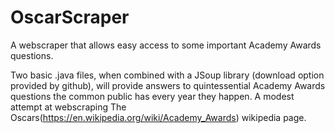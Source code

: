 # OscarScraper
A webscraper that allows easy access to some important Academy Awards questions.

Two basic .java files, when combined with a JSoup library (download option provided by github), will provide answers to quintessential Academy Awards questions the common public has every year they happen. A modest attempt at webscraping The Oscars(https://en.wikipedia.org/wiki/Academy_Awards) wikipedia page.
